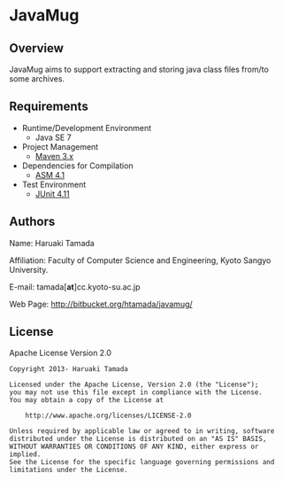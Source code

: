 JavaMug
=======

Overview
--------

JavaMug aims to support extracting and storing java class files
from/to some archives.


Requirements
------------

* Runtime/Development Environment
    * Java SE 7
* Project Management
    * [Maven 3.x](http://maven.apache.org/)
* Dependencies for Compilation
    * [ASM 4.1](http://asm.objectweb.org/)
* Test Environment
    * [JUnit 4.11](http://www.junit.org/)

Authors
-------

Name: Haruaki Tamada

Affiliation: Faculty of Computer Science and Engineering, Kyoto Sangyo University.

E-mail: tamada[__at__]cc.kyoto-su.ac.jp

Web Page: http://bitbucket.org/htamada/javamug/

License
-------

Apache License Version 2.0

    Copyright 2013- Haruaki Tamada

    Licensed under the Apache License, Version 2.0 (the "License");
    you may not use this file except in compliance with the License.
    You may obtain a copy of the License at

        http://www.apache.org/licenses/LICENSE-2.0

    Unless required by applicable law or agreed to in writing, software
    distributed under the License is distributed on an "AS IS" BASIS,
    WITHOUT WARRANTIES OR CONDITIONS OF ANY KIND, either express or implied.
    See the License for the specific language governing permissions and
    limitations under the License.
